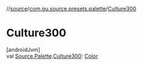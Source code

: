 //[source](../../index.md)/[com.gu.source.presets.palette](index.md)/[Culture300](-culture300.md)

# Culture300

[androidJvm]\
val [Source.Palette](../com.gu.source/-source/-palette/index.md).[Culture300](-culture300.md): [Color](https://developer.android.com/reference/kotlin/androidx/compose/ui/graphics/Color.html)
